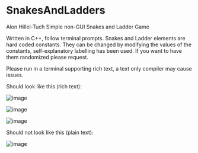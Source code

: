# SnakesAndLadders
Alon Hillel-Tuch
Simple non-GUI Snakes and Ladder Game

Written in C++, follow terminal prompts. Snakes and Ladder elements are hard coded constants. They can be changed by modifying the values of the constants, self-explanatory labelling has been used. If you want to have them randomized please request. 

Please run in a terminal supporting rich text, a text only compiler may cause issues. 

Should look like this (rich text):

![image](https://user-images.githubusercontent.com/1520612/113036380-395ab300-9162-11eb-99a4-d64db2ebfa36.png)

![image](https://user-images.githubusercontent.com/1520612/113037782-bf2b2e00-9163-11eb-9afa-28b835c0a0e9.png)

![image](https://user-images.githubusercontent.com/1520612/113036497-64450700-9162-11eb-9cc2-38816eb7179c.png)

Should not look like this (plain text):

![image](https://user-images.githubusercontent.com/1520612/113036546-76bf4080-9162-11eb-90b7-5961234a1415.png)
